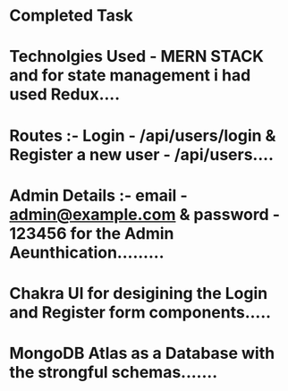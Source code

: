 # Completed Task 

# Technolgies Used - MERN STACK and for state management i had used Redux....

# Routes :-  Login - /api/users/login &  Register a new user - /api/users....

# Admin Details :-   email - admin@example.com  &  password - 123456 for the Admin Aeunthication.........

# Chakra UI for desigining the Login and Register form components.....

# MongoDB Atlas as a Database with the strongful schemas.......
                    
